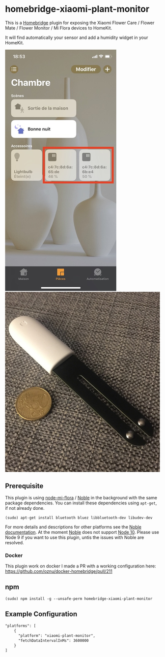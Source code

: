 # homebridge-xiaomi-plant-monitor

This is a [Homebridge](https://github.com/nfarina/homebridge) plugin for exposing 
the Xiaomi Flower Care / Flower Mate / Flower Monitor / Mi Flora devices to HomeKit.

It will find automatically your sensor and add a humidity widget in your HomeKit.

![screenshot](screenshot.jpg) ![mi](image.jpeg) 

## Prerequisite

This plugin is using [node-mi-flora](https://github.com/demirhanaydin/node-mi-flora) / [Noble](https://github.com/noble/noble) 
in the background with the same package dependencies. You can install these dependencies using `apt-get`, if not already done.

```
(sudo) apt-get install bluetooth bluez libbluetooth-dev libudev-dev
```

For more details and descriptions for other platforms see the [Noble documentation](https://github.com/noble/noble#readme). 
At the moment [Noble](https://www.npmjs.com/package/noble) does not support [Node 10](https://github.com/noble/node-bluetooth-hci-socket/issues/84). Please use Node 9 if you want to use this plugin, untis the issues with Noble are resolved.

### Docker 

This plugin work on docker I made a PR with a working configuration here: https://github.com/oznu/docker-homebridge/pull/211

## npm

```
(sudo) npm install -g --unsafe-perm homebridge-xiaomi-plant-monitor
```


## Example Configuration

```
"platforms": [
    {
      "platform": "xiaomi-plant-monitor",
      "fetchDataIntervalInMs": 3600000
    }
]
``` 
